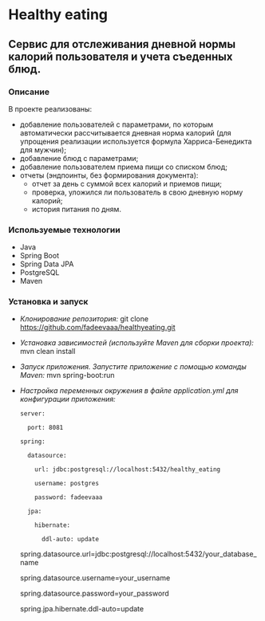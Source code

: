 # Healthy eating

## Сервис для отслеживания дневной нормы калорий пользователя и учета съеденных блюд.

### Описание
В проекте реализованы:
- добавление пользователей с параметрами, по которым автоматически рассчитывается дневная норма калорий (для упрощения реализации используется формула Харриса-Бенедикта для мужчин);
- добавление блюд с параметрами;
- добавление пользователем приема пищи со списком блюд;
- отчеты (эндпоинты, без формирования документа):
  - отчет за день с суммой всех калорий и приемов пищи;
  - проверка, уложился ли пользователь в свою дневную норму калорий;
  - история питания по дням.

### Используемые технологии 
- Java
- Spring Boot
- Spring Data JPA
- PostgreSQL
- Maven

### Установка и запуск
- *Клонирование репозитория:*
git clone https://github.com/fadeevaaa/healthyeating.git
- *Установка зависимостей (используйте Maven для сборки проекта):*
mvn clean install
- *Запуск приложения. Запустите приложение с помощью команды Maven:*
mvn spring-boot:run
- *Настройка переменных окружения в файле application.yml для конфигурации приложения:*
  
  ```
  server:
  
    port: 8081
  
  spring:

    datasource:
  
      url: jdbc:postgresql://localhost:5432/healthy_eating
    
      username: postgres
    
      password: fadeevaaa
    
    jpa:
  
      hibernate:
    
        ddl-auto: update
  ```

  spring.datasource.url=jdbc:postgresql://localhost:5432/your_database_name
  
  spring.datasource.username=your_username
  
  spring.datasource.password=your_password
  
  spring.jpa.hibernate.ddl-auto=update
